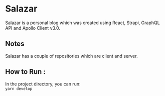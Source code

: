 # Salazar

Salazar is a personal blog which was created using React, Strapi, GraphQL API and Apollo Client v3.0.

## Notes

Salazar has a couple of repositories which are client and server.<br />

## How to Run :

In the project directory, you can run:<br />
`yarn develop`

